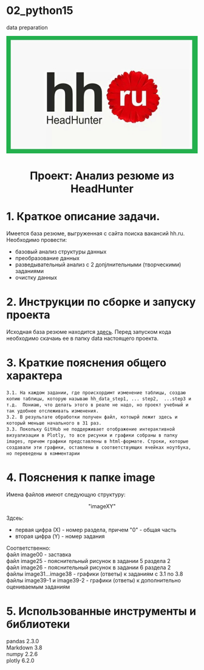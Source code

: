 # 02_python15
data preparation
<center><img src=images/image00.png>

# Проект: Анализ резюме из HeadHunter   </center>


# 1. Краткое описание задачи.

Имеется база резюме, выгруженная с сайта поиска вакансий hh.ru.  
Необходимо провести:  
- базовый анализ структуры данных  
- преобразование данных  
- разведывательный анализ  с 2 допjлнительными (творческими) заданиями
- очистку данных  


# 2. Инструкции по сборке и запуску проекта
Исходная база резюме находится [здесь](https://drive.google.com/file/d/1fBw4goTN5ESTBMz_WSp-kbHBHpFkw62g/view?usp=sharing "https://drive.google.com/file/d/1fBw4goTN5ESTBMz_WSp-kbHBHpFkw62g/view?usp=sharing").
Перед запуском кода необходимо скачаиь ее в папку data настоящего проекта.


# 3. Краткие пояснения общего характера 
    3.1. На каждом задании, где происхордимт изменение таблицы, создаю копию таблицы, которую называю hh_data_step1, ... step2,  ...step3 и т.д.  Пониаю, что делать этого в реале не надо, но проект учебный и так удобнее отслеживать изменения.  
    3.2. В результате обработки получен файл, котоырй лежит здесь и который меньше начального в 31 раз.  
    3.3. Покольку GitHub не поддерживает отображение интерактивной визуализации в Plotly, то все рисунки и графики собраны в папку images, причем графики представлены в html-формате. Строки, которые создавали эти графики, оставлены в соответствующих ячейках ноутбука, но переведены в комментарии   


# 4. Пояснения к папке image

Имена файлов имеют следующую структуру:

<center> "imageXY"  </center>  

Здсеь:  
- первая цифра (Х) - номер раздела, причем "0" - общая часть  
- вторая цифра (Y) - номер задания  

Соответственно:    
файл image00 - заставка  
файл image25 - пояснительный рисунок в задании 5 раздела 2  
файл image26 - пояснительный рисунок в задании 6 раздела 2  
файлы image31...image38 - графики (ответы) к заданиям с 3.1 по 3.8  
файлы image39-1 и image39-2 - графики (ответы) к дополнительно оцениваемым заданиям  


# 5. Использованные инструменты и библиотеки  
pandas 2.3.0  
Markdown 3.8  
numpy 2.2.6  
plotly 6.2.0 